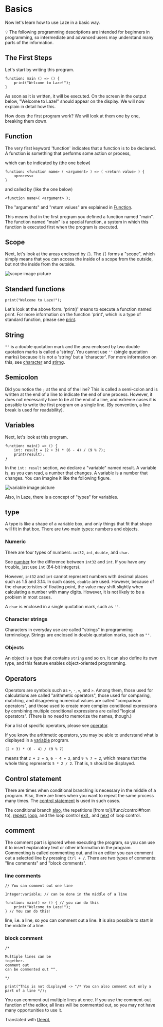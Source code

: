 # Basics

Now let's learn how to use Laze in a basic way.

💡 The following programming descriptions are intended for beginners in programming, so intermediate and advanced users may understand many parts of the information.

## The First Steps

Let's start by writing this program.

```
function: main () => () {
	print("Welcome to Laze!");
}
```

As soon as it is written, it will be executed. On the screen in the output below, "Welcome to Laze!" should appear on the display. We will now explain in detail how this.

How does the first program work? We will look at them one by one, breaking them down.

## Function

The very first keyword 'function' indicates that a function is to be declared. A function is something that performs some action or process,

which can be indicated by (the one below)

```
function: <function name> ( <argument> ) => ( <return value> ) {
	<process> 
}
```

and called by (like the one below)

```
<function name>( <argument> );
```
The "arguments" and "return values" are explained in [Function](/func/function).

This means that in the first program you defined a function named "main". The function named "main" is a special function, a system in which this function is executed first when the program is executed.

## Scope

Next, let's look at the areas enclosed by `{}`. The `{}` forms a "scope", which simply means that you can access the inside of a scope from the outside, but not the inside from the outside.

![scope image picture](/img/docs/en/scope.jpg)

## Standard functions

```
print("Welcome to Laze!");
```

Let's look at the above form. 'print()' means to execute a function named print. For more information on the function 'print', which is a type of standard function, please see [print](/func/functions/print).

## String

`""` is a double quotation mark and the area enclosed by two double quotation marks is called a 'string'. You cannot use `''` (single quotation marks) because it is not a 'string' but a 'character'. For more information on this, see [character](/func/char) and [stirng](/func/string).

## Semicolon

Did you notice the `;` at the end of the line? This is called a semi-colon and is written at the end of a line to indicate the end of one process. However, it does not necessarily have to be at the end of a line, and extreme cases it is possible to write the first program on a single line. (By convention, a line break is used for readability).

## Variables

Next, let's look at this program.

```
function: main() => () {
	int: result = (2 + 3) * (6 - 4) / (9 % 7);
	print(result);
} 
```

In the `int: result` section, we declare a "variable" named result. A variable is, as you can read, a number that changes. A variable is a number that changes. You can imagine it like the following figure.

![variable image picture](/img/docs/en/variable.jpg)

Also, in Laze, there is a concept of "types" for variables.

## type

A type is like a shape of a variable box, and only things that fit that shape will fit in that box. There are two main types: numbers and objects.

### Numeric

There are four types of numbers: `int32`, `int`, `double`, and `char`.

See [number](/func/number) for the difference between `int32` and `int`. If you have any trouble, just use `int` (64-bit integers).

However, `int32` and `int` cannot represent numbers with decimal places such as 1.5 and 3.14. In such cases, `double` are used.
However, because of the characteristics of floating point, the value may shift slightly when calculating a number with many digits. However, it is not likely to be a problem in most cases.

A `char` is enclosed in a single quotation mark, such as `''`.

### Character strings

Characters in everyday use are called "strings" in programming terminology. Strings are enclosed in double quotation marks, such as `""`.

### Objects

An object is a type that contains `string` and so on. It can also define its own type, and this feature enables object-oriented programming.

## Operators

Operators are symbols such as `+`, `-`, `=`, and `>`. Among them, those used for calculations are called "arithmetic operators", those used for comparing, matching, and disagreeing numerical values are called "comparison operators", and those used to create more complex conditional expressions by combining multiple conditional expressions are called "logical operators". (There is no need to memorize the names, though.)

For a list of specific operators, please see [operator](/func/operator).

If you know the arithmetic operators, you may be able to understand what is displayed in a [variable](#Variables) program.

```
(2 + 3) * (6 - 4) / (9 % 7)
```

means that `2 + 3 = 5`, `6 - 4 = 2`, and `9 % 7 = 2`, which means that the whole thing represents `5 * 2 / 2`. That is, `5` should be displayed.

## Control statement

There are times when conditional branching is necessary in the middle of a program. Also, there are times when you want to repeat the same process many times. The [control statement](/func/control) is used in such cases.

The conditional branch [also](/func/control#if), the repetitions [from to](/func/control#from to), [repeat](/func/control#repeat), [loop](/func/control#loop), and the loop control [exit ](/func/control#exit), and [next](/func/control#next) of loop control.

## comment

The comment part is ignored when executing the program, so you can use it to insert explanatory text or other information in the program. Commenting is called commenting out, and in an editor you can comment out a selected line by pressing `Ctrl + /`. There are two types of comments: "line comments" and "block comments".

### line comments

```
// You can comment out one line

Integer:variable; // can be done in the middle of a line

function: main() => () { // you can do this
	print("Welcome to Laze!");
} // You can do this!
```

line, i.e. a line, so you can comment out a line. It is also possible to start in the middle of a line.

### block comment

```
/*

Multiple lines can be
together.
comment out
can be commented out ^^.

*/

print("This is not displayed -> "/* You can also comment out only a part of a line */);
```

You can comment out multiple lines at once. If you use the comment-out function of the editor, all lines will be commented out, so you may not have many opportunities to use it.

Translated with [DeepL](https://www.deepl.com/translator)